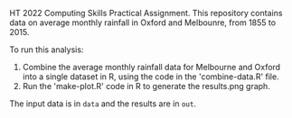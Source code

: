 HT 2022 Computing Skills Practical Assignment. This repository contains data on average monthly rainfall in Oxford and Melbounre, from 1855 to 2015. 

To run this analysis:

1. Combine the average monthly rainfall data for Melbourne and Oxford into a single dataset in R, using the code in the 'combine-data.R' file. 
2. Run the 'make-plot.R' code in R to generate the results.png graph. 

The input data is in `data` and the results are in `out`.
